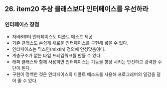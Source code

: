 ## 26. item20 추상 클래스보다 인터페이스를 우선하라

### 인터페이스 장점
- 자바8부터 인터페이스도 디폴트 메소드 제공
- 기존 클래스도 손쉽게 새로운 인터페이스를 구현해 넣을 수 있다.
- 인터페이스는 믹스인(mixtin) 정의에 안성맞춤이다.
- 계층구조가 없는 타입 프레임워크를 만들 수 있다.
- 래퍼 클래스와 함께 사용하면 인터페이스는 기능을 향상 시키는 안전하고 강력한 수단이 된다.
- 구현이 명백한 것은 인터페이스의 디폴트 메소드를 사용해 프로그래머의 일감을 덜어 줄 수 있다.


